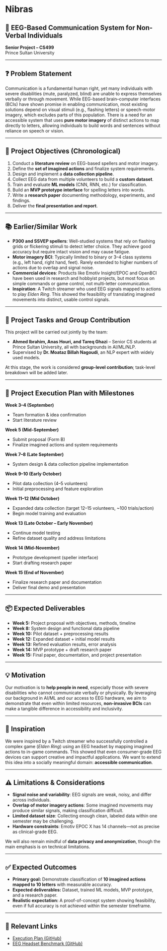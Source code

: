 # Nibras
## 🧠 EEG-Based Communication System for Non-Verbal Individuals  
**Senior Project – CS499**  
Prince Sultan University 

---

## ❓ Problem Statement
Communication is a fundamental human right, yet many individuals with severe disabilities (mute, paralyzed, blind) are unable to express themselves verbally or through movement. While EEG-based brain–computer interfaces (BCIs) have shown promise in enabling communication, most existing solutions depend on visual stimuli (e.g., flashing letters) or speech-motor imagery, which excludes parts of this population. There is a need for an accessible system that uses **pure motor imagery** of distinct actions to map directly to letters, allowing individuals to build words and sentences without reliance on speech or vision.

---

## 🎯 Project Objectives (Chronological)
1. Conduct a **literature review** on EEG-based spellers and motor imagery.  
2. Define the **set of imagined actions** and finalize system requirements.  
3. Design and implement a **data collection pipeline**.  
4. Collect EEG data from multiple volunteers to build a **custom dataset**.  
5. Train and evaluate **ML models** (CNN, RNN, etc.) for classification.  
6. Build an **MVP prototype interface** for spelling letters into words.  
7. Write a **research paper** documenting methodology, experiments, and findings.  
8. Deliver the **final presentation and report**.  

---

## 📚 Earlier/Similar Work
- **P300 and SSVEP spellers**: Well-studied systems that rely on flashing grids or flickering stimuli to detect letter choice. They achieve good accuracy but require intact vision and may cause fatigue.  
- **Motor imagery BCI**: Typically limited to binary or 3–4 class systems (e.g., left hand, right hand, feet). Rarely extended to higher numbers of actions due to overlap and signal noise.  
- **Commercial devices**: Products like Emotiv Insight/EPOC and OpenBCI have been used in research and hobbyist projects, but most focus on simple commands or game control, not multi-letter communication.  
- **Inspiration**: A Twitch streamer who used EEG signals mapped to actions to play *Elden Ring*. This showed the feasibility of translating imagined movements into distinct, usable control signals.  

---

## 👥 Project Tasks and Group Contribution
This project will be carried out jointly by the team:  
- **Ahmed Ibrahim, Anas Houri, and Tareq Ghazi** – Senior CS students at Prince Sultan University, all with backgrounds in AI/ML/NLP.  
- Supervised by **Dr. Moataz Billah Nagoudi**, an NLP expert with widely used models.  

At this stage, the work is considered **group-level contribution**; task-level breakdown will be added later.

---

## 📅 Project Execution Plan with Milestones

**Week 3–4 (September)**  
- Team formation & idea confirmation  
- Start literature review  

**Week 5 (Mid-September)**  
- Submit proposal (Form B)  
- Finalize imagined actions and system requirements  

**Week 7–8 (Late September)**  
- System design & data collection pipeline implementation  

**Week 9–10 (Early October)**  
- Pilot data collection (4–5 volunteers)  
- Initial preprocessing and feature exploration  

**Week 11–12 (Mid October)**  
- Expanded data collection (target 12–15 volunteers, ~100 trials/action)  
- Begin model training and evaluation  

**Week 13 (Late October – Early November)**  
- Continue model testing  
- Refine dataset quality and address limitations  

**Week 14 (Mid-November)**  
- Prototype development (speller interface)  
- Start drafting research paper  

**Week 15 (End of November)**  
- Finalize research paper and documentation  
- Deliver final demo and presentation  

---

## 📦 Expected Deliverables
- **Week 5:** Project proposal with objectives, methods, timeline  
- **Week 8:** System design and functional data pipeline  
- **Week 10:** Pilot dataset + preprocessing results  
- **Week 12:** Expanded dataset + initial model results  
- **Week 13:** Refined evaluation results, error analysis  
- **Week 14:** MVP prototype + draft research paper  
- **Week 15:** Final paper, documentation, and project presentation  

---

## 💡 Motivation
Our motivation is to **help people in need**, especially those with severe disabilities who cannot communicate verbally or physically. By leveraging our background in AI/ML and our access to EEG hardware, we aim to demonstrate that even within limited resources, **non-invasive BCIs** can make a tangible difference in accessibility and inclusivity.

---

## 🌟 Inspiration
We were inspired by a Twitch streamer who successfully controlled a complex game (*Elden Ring*) using an EEG headset by mapping imagined actions to in-game commands. This showed that even consumer-grade EEG devices can support creative and impactful applications. We want to extend this idea into a socially meaningful domain: **accessible communication**.

---

## ⚠️ Limitations & Considerations
- **Signal noise and variability**: EEG signals are weak, noisy, and differ across individuals.  
- **Overlap of motor imagery actions**: Some imagined movements may produce similar signals, making classification difficult.  
- **Limited dataset size**: Collecting enough clean, labeled data within one semester may be challenging.  
- **Hardware constraints**: Emotiv EPOC X has 14 channels—not as precise as clinical-grade EEG.  

We will also remain mindful of **data privacy and anonymization**, though the main emphasis is on technical limitations.

---

## ✅ Expected Outcomes
- **Primary goal:** Demonstrate classification of **10 imagined actions mapped to 10 letters** with measurable accuracy.  
- **Expected deliverables:** Dataset, trained ML models, MVP prototype, and a research paper.  
- **Realistic expectation:** A proof-of-concept system showing feasibility, even if full accuracy is not achieved within the semester timeframe.  

---

## 🔗 Relevant Links
- [Execution Plan (GitHub)](https://github.com/AhmedYasserIbrahim/Nibras/blob/main/Execution_Plan.md)  
- [EEG Headset Benchmark (GitHub)](https://github.com/AhmedYasserIbrahim/Nibras/blob/main/EEG_Headset_Benchmark.md)  
